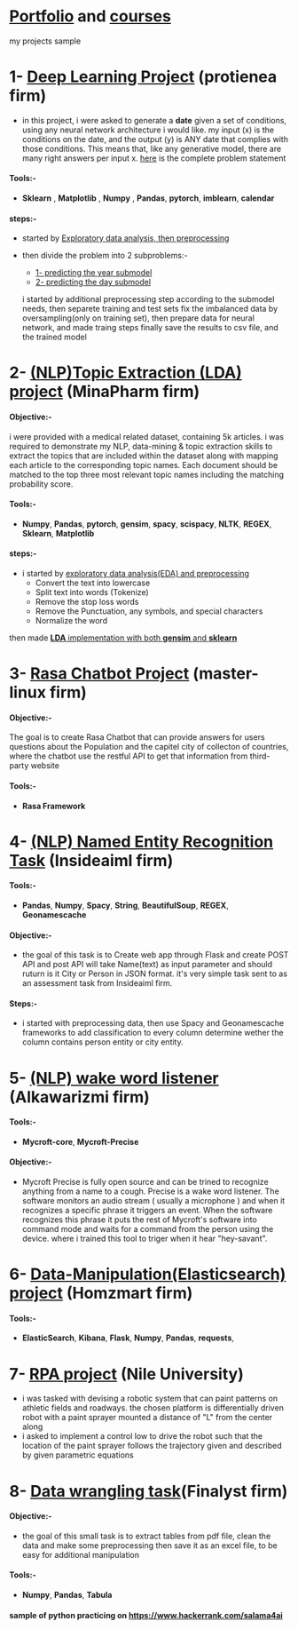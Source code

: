 # [Portfolio](https://github.com/salama4ai/Portfolio) and [courses](https://github.com/salama4ai/Courses)
my projects sample

# 1- [Deep Learning Project](https://github.com/salama4ai/Proteinea) (protienea firm)
- in this project, i were asked to generate a **date** given a set of conditions, using any neural network architecture i would like. my input (x) is the conditions on the date, and the output (y) is ANY date that complies with those conditions. This means that, like any generative model, there are many right answers per input x.
[here](https://github.com/salama4ai/Proteinea/blob/main/problem%20statement/Deep%20Learning%20Challenge.pdf) is the complete problem statement 

#### Tools:-
+ **Sklearn** , **Matplotlib** , **Numpy** , **Pandas**, **pytorch**, **imblearn**, **calendar**

#### steps:-
+ started by [Exploratory data analysis, then preprocessing](https://github.com/salama4ai/Proteinea/blob/main/model/preprocessing.ipynb)
+ then divide the problem into 2 subproblems:- 
	+ [1- predicting the year submodel](https://github.com/salama4ai/Proteinea/blob/main/model/training_years.ipynb)
	+ [2- predicting the day submodel](https://github.com/salama4ai/Proteinea/blob/main/model/training_days.ipynb)
    
	i started by additional preprocessing step according to the submodel needs, then separete training and test sets  fix the imbalanced data by oversampling(only on training set), then prepare data for neural network, and made traing steps finally save the results to csv file, and the trained model

# 2- [(NLP)Topic Extraction (LDA) project](https://www.github.com/salama4ai/salama4ai-MinaPharm) (MinaPharm firm)

#### Objective:-

i were provided with a medical related dataset, containing 5k articles. i was required to demonstrate my NLP, data-mining & topic extraction skills to extract the topics that are included within the dataset along with mapping each article to the corresponding topic names. Each document should be matched to the top three most relevant topic names including the matching probability score.

#### Tools:-
+ **Numpy**, **Pandas**, **pytorch**, **gensim**, **spacy**, **scispacy**, **NLTK**, **REGEX**, **Sklearn**, **Matplotlib**

#### steps:-
+ i started by [exploratory data analysis(EDA) and preprocessing](https://github.com/salama4ai/salama4ai-MinaPharm/blob/main/scripts/preprocessing.ipynb)
    - Convert the text into lowercase
    - Split text into words (Tokenize)
    - Remove the stop loss words
    - Remove the Punctuation, any symbols, and special characters
    - Normalize the word 
    
then made [**LDA** implementation with both **gensim** and **sklearn**](https://github.com/salama4ai/salama4ai-MinaPharm/blob/main/scripts/topic%20extraction%20using%20LDA%20model.ipynb)



# 3- [Rasa Chatbot Project](https://www.github.com/salama4ai/salama4ai-chatbot) (master-linux firm)

#### Objective:-

The goal is to create Rasa Chatbot that can provide answers for users questions about the Population and the capitel city of collecton of countries, where the chatbot use the restful API to get that information from third-party website

#### Tools:-

+ **Rasa Framework**

# 4- [(NLP) Named Entity Recognition Task](https://github.com/salama4ai/insideaiml) (Insideaiml firm)

#### Tools:-
+ **Pandas**, **Numpy**, **Spacy**, **String**, **BeautifulSoup**, **REGEX**, **Geonamescache**
#### Objective:-
+ the goal of this task is to Create web app through Flask and create POST API and post API will take Name(text) as input parameter and should ruturn is it City or Person in JSON format. it's very simple task sent to as an assessment task from Insideaiml firm.
#### Steps:-
+ i started with preprocessing data, then use Spacy and Geonamescache frameworks to add classification to every column determine wether the column contains person entity or city entity.

# 5- [(NLP) wake word listener](https://github.com/salama4ai/Mycroft-project-salama4ai) (Alkawarizmi firm)

#### Tools:-
+ **Mycroft-core**, **Mycroft-Precise**
#### Objective:-
+ Mycroft Precise is fully open source and can be trined to recognize anything from a name to a cough. Precise is a wake word listener. The software monitors an audio stream ( usually a microphone ) and when it recognizes a specific phrase it triggers an event. When the software recognizes this phrase it puts the rest of Mycroft's software into command mode and waits for a command from the person using the device. where i trained this tool to triger when it hear "hey-savant".


# 6- [Data-Manipulation(Elasticsearch) project](https://github.com/salama4ai/salama4ai_homzmart) (Homzmart firm)
#### Tools:-
+ **ElasticSearch**, **Kibana**, **Flask**, **Numpy**, **Pandas**, **requests**, 



# 7- [RPA project](https://github.com/salama4ai/Researcher-Nile-University) (Nile University)
+ i was tasked with devising a robotic system that can paint patterns on athletic fields and roadways. the chosen platform is differentially driven robot with a paint sprayer mounted a distance of "L" from the center along 
+ i asked to implement a control low to drive the robot such that the location of the paint sprayer follows the trajectory given and described by given parametric equations


# 8- [Data wrangling task](https://www.github.com/salama4ai/salama4ai-Finalyst)(Finalyst firm)
#### Objective:-
+ the goal of this small task is to extract tables from pdf file, clean the data and make some preprocessing then save it as an excel file, to be easy for additional manipulation

#### Tools:- 
+ **Numpy**, **Pandas**, **Tabula**



#### sample of python practicing on https://www.hackerrank.com/salama4ai
